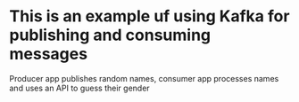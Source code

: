 # This is an example uf using Kafka for publishing and consuming messages
Producer app publishes random names, consumer app processes names and uses an API to guess their gender

